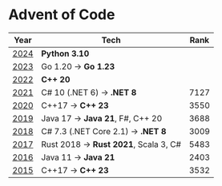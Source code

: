 # Advent of Code

 Year                                  | Tech                                    | Rank 
---------------------------------------|-----------------------------------------|------
 [2024](https://adventofcode.com/2024) | **Python 3.10**                         |      |
 [2023](https://adventofcode.com/2023) | Go 1.20 -> **Go 1.23**                  |      |
 [2022](https://adventofcode.com/2022) | **C++ 20**                              |      |
 [2021](https://adventofcode.com/2021) | C# 10 (.NET 6) -> **.NET 8**            | 7127 
 [2020](https://adventofcode.com/2020) | C++17 -> **C++ 23**                     | 3550 
 [2019](https://adventofcode.com/2019) | Java 17 -> **Java 21**, F#, C++ 20      | 3688 
 [2018](https://adventofcode.com/2018) | C# 7.3 (.NET Core 2.1) -> **.NET 8**    | 3009 
 [2017](https://adventofcode.com/2017) | Rust 2018 -> **Rust 2021**, Scala 3, C# | 5483 
 [2016](https://adventofcode.com/2016) | Java 11 -> **Java 21**                  | 2403 
 [2015](https://adventofcode.com/2015) | C++17 -> **C++ 23**                     | 3532 
